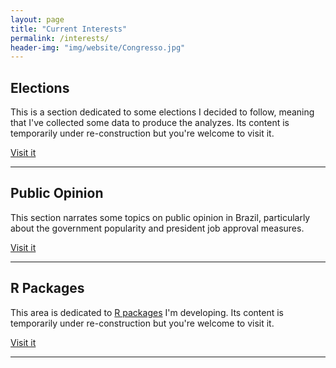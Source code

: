 ```yaml
---
layout: page
title: "Current Interests"
permalink: /interests/
header-img: "img/website/Congresso.jpg"
---
```


## Elections
This is a section dedicated to some elections I decided to follow, meaning that I've collected some data to produce the analyzes. Its content is temporarily under re-construction but you're welcome to visit it.

<a class="graybutton" href="/interests/elections">Visit it</a>
<br>
<hr/>

## Public Opinion
This section narrates some topics on public opinion in Brazil, particularly about the government popularity and president job approval measures.

<a class="graybutton" href="/interests/opinion">Visit it</a>
<br>
<hr/>

## R Packages
This area is dedicated to <a href="/interests/software/"> R packages</a> I'm developing. Its content is temporarily under re-construction but you're welcome to visit it.

<a class="graybutton" href="/interests/R/">Visit it</a>
<br>
<hr/>
